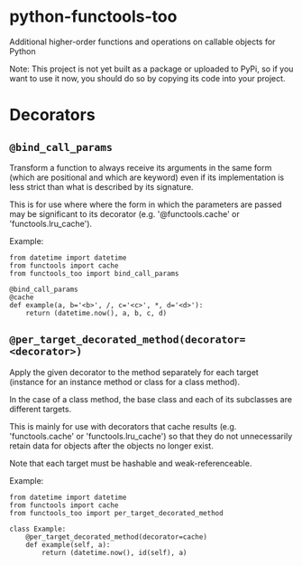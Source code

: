 # python-functools-too
Additional higher-order functions and operations on callable objects for Python

Note: This project is not yet built as a package or uploaded to PyPi,
so if you want to use it now, you should do so by copying its code
into your project.

Decorators
==========

`@bind_call_params`
---------------------------------

Transform a function to always receive its arguments in the same form
(which are positional and which are keyword) even if its
implementation is less strict than what is described by its
signature.

This is for use where where the form in which the parameters are passed
may be significant to its decorator (e.g. '@functools.cache' or
'functools.lru\_cache').

Example:

    from datetime import datetime
    from functools import cache
    from functools_too import bind_call_params

    @bind_call_params
    @cache
    def example(a, b='<b>', /, c='<c>', *, d='<d>'):
        return (datetime.now(), a, b, c, d)

`@per_target_decorated_method(decorator=<decorator>)`
-----------------------------------------------------

Apply the given decorator to the method separately for each target
(instance for an instance method or class for a class method).

In the case of a class method, the base class and each of its
subclasses are different targets.

This is mainly for use with decorators that cache results (e.g.
'functools.cache' or 'functools.lru\_cache') so that they do not
unnecessarily retain data for objects after the objects no longer
exist.

Note that each target must be hashable and weak-referenceable.

Example:

    from datetime import datetime
    from functools import cache
    from functools_too import per_target_decorated_method

    class Example:
        @per_target_decorated_method(decorator=cache)
        def example(self, a):
            return (datetime.now(), id(self), a)
